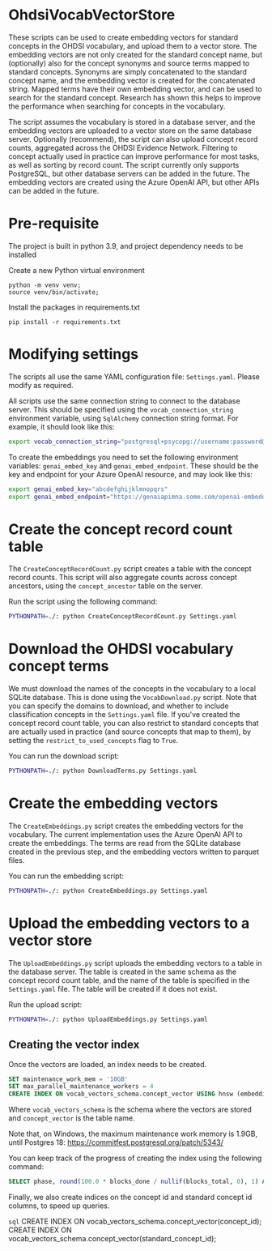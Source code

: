 OhdsiVocabVectorStore
=====================

These scripts can be used to create embedding vectors for standard concepts in the OHDSI vocabulary, and upload them to a vector store.
The embedding vectors are not only created for the standard concept name, but (optionally) also for the concept synonyms and source terms mapped to standard concepts.
Synonyms are simply concatenated to the standard concept name, and the embedding vector is created for the concatenated string.
Mapped terms have their own embedding vector, and can be used to search for the standard concept.
Research has shown this helps to improve the performance when searching for concepts in the vocabulary.

The script assumes the vocabulary is stored in a database server, and the embedding vectors are uploaded to a vector store on the same database server.
Optionally (recommend), the script can also upload concept record counts, aggregated across the OHDSI Evidence Network.
Filtering to concept actually used in practice can improve performance for most tasks, as well as sorting by record count.
The script currently only supports PostgreSQL, but other database servers can be added in the future.
The embedding vectors are created using the Azure OpenAI API, but other APIs can be added in the future.


# Pre-requisite

The project is built in python 3.9, and project dependency needs to be installed 

Create a new Python virtual environment

```console
python -m venv venv;
source venv/bin/activate;
```

Install the packages in requirements.txt

```console
pip install -r requirements.txt
```

# Modifying settings

The scripts all use the same YAML configuration file: `Settings.yaml`.
Please modify as required.

All scripts use the same connection string to connect to the database server.
This should be specified using the `vocab_connection_string` environment variable, using `SqlAlchemy` connection string format.
For example, it should look like this:

```bash
export vocab_connection_string="postgresql+psycopg://username:password@hostname:port/database?options=-csearch_path%3Dvocab_schema"
```

To create the embeddings you need to set the following environment variables: `genai_embed_key` and `genai_embed_endpoint`.
These should be the key and endpoint for your Azure OpenAI resource, and may look like this:

```bash
export genai_embed_key="abcdefghijklmnopqrs"
export genai_embed_endpoint="https://genaiapimna.some.com/openai-embeddings/openai/deployments/text-embedding-3-large/embeddings?api-version=2022-12-01"
```

# Create the concept record count table

The `CreateConceptRecordCount.py` script creates a table with the concept record counts.
This script will also aggregate counts across concept ancestors, using the `concept_ancestor` table on the server.

Run the script using the following command:

```bash
PYTHONPATH=./: python CreateConceptRecordCount.py Settings.yaml
```


# Download the OHDSI vocabulary concept terms

We must download the names of the concepts in the vocabulary to a local SQLite database. 
This is done using the `VocabDownload.py` script.
Note that you can specify the domains to download, and whether to include classification concepts in the `Settings.yaml` file.
If you've created the concept record count table, you can also restrict to standard concepts that are actually used in practice (and source concepts that map to them), by setting the `restrict_to_used_concepts` flag to `True`.

You can run the download script:

```bash
PYTHONPATH=./: python DownloadTerms.py Settings.yaml
```


# Create the embedding vectors

The `CreateEmbeddings.py` script creates the embedding vectors for the vocabulary. 
The current implementation uses the Azure OpenAI API to create the embeddings. 
The terms are read from the SQLite database created in the previous step, and the embedding vectors written to parquet files.

You can run the embedding script:
```bash
PYTHONPATH=./: python CreateEmbeddings.py Settings.yaml
```

# Upload the embedding vectors to a vector store

The `UploadEmbeddings.py` script uploads the embedding vectors to a table in the database server.
The table is created in the same schema as the concept record count table, and the name of the table is specified in the `Settings.yaml` file.
The table will be created if it does not exist.

Run the upload script:
```bash
PYTHONPATH=./: python UploadEmbeddings.py Settings.yaml
```

## Creating the vector index
Once the vectors are loaded, an index needs to be created. 

```sql
SET maintenance_work_mem = '10GB'
SET max_parallel_maintenance_workers = 4
CREATE INDEX ON vocab_vectors_schema.concept_vector USING hnsw (embedding_vector halfvec_cosine_ops)
```
Where `vocab_vectors_schema` is the schema where the vectors are stored and `concept_vector` is the table name.

Note that, on Windows, the maximum maintenance work memory is 1.9GB, until Postgres 18: https://commitfest.postgresql.org/patch/5343/

You can keep track of the progress of creating the index using the following command:

```sql
SELECT phase, round(100.0 * blocks_done / nullif(blocks_total, 0), 1) AS "%" FROM pg_stat_progress_create_index;
````

Finally, we also create indices on the concept id and standard concept id columns, to speed up queries.

```sql```
CREATE INDEX ON vocab_vectors_schema.concept_vector(concept_id);
CREATE INDEX ON vocab_vectors_schema.concept_vector(standard_concept_id);

```


